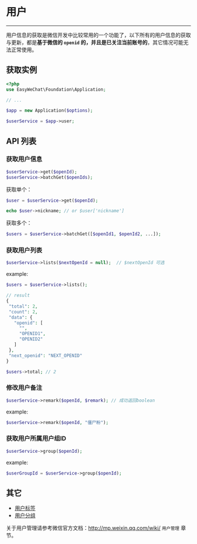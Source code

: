 # 用户
---

用户信息的获取是微信开发中比较常用的一个功能了，以下所有的用户信息的获取与更新，都是**基于微信的 `openid` 的，并且是已关注当前账号的**，其它情况可能无法正常使用。

## 获取实例

```php
<?php
use EasyWeChat\Foundation\Application;

// ...

$app = new Application($options);

$userService = $app->user;
```

## API 列表

### 获取用户信息

```php
$userService->get($openId);
$userService->batchGet($openIds);
```

获取单个：

```php
$user = $userService->get($openId);

echo $user->nickname; // or $user['nickname']
```

获取多个：

```php
$users = $userService->batchGet([$openId1, $openId2, ...]);
```

### 获取用户列表

```php
$userService->lists($nextOpenId = null);  // $nextOpenId 可选
```

 example:

 ```php
 $users = $userService->lists();

 // result
 {
  "total": 2,
  "count": 2,
  "data": {
    "openid": [
      "",
      "OPENID1",
      "OPENID2"
    ]
  },
  "next_openid": "NEXT_OPENID"
}

$users->total; // 2
 ```

### 修改用户备注

```php
$userService->remark($openId, $remark); // 成功返回boolean
```

example:

```php
$userService->remark($openId, "僵尸粉");
```

### 获取用户所属用户组ID

```php
$userService->group($openId);
```

example:

```php
$userGroupId = $userService->group($openId);
```

## 其它

- [用户标签](user-tag.html)
- [用户分组](user-group.html)

关于用户管理请参考微信官方文档：http://mp.weixin.qq.com/wiki/ `用户管理` 章节。